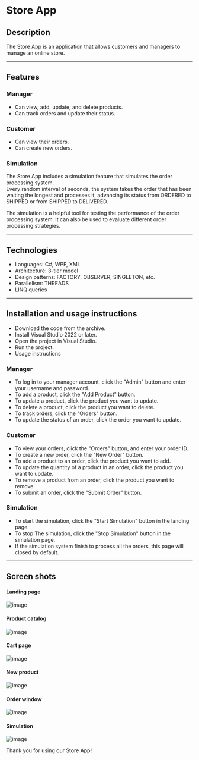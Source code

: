 # Store App

## Description

The Store App is an application that allows customers and managers to manage an online store.  
     
****

## Features  

### Manager   
* Can view, add, update, and delete products.  
* Can track orders and update their status.  

### Customer 
* Can view their orders.
* Can create new orders.

### Simulation

The Store App includes a simulation feature that simulates the order processing system.   
Every random interval of seconds, the system takes the order that has been waiting the longest and processes it, advancing its status from ORDERED to SHIPPED or from SHIPPED to DELIVERED.

The simulation is a helpful tool for testing the performance of the order processing system. It can also be used to evaluate different order processing strategies.
     

****
## Technologies

* Languages: C#, WPF, XML  
* Architecture: 3-tier model  
* Design patterns: FACTORY, OBSERVER, SINGLETON, etc.  
* Parallelism: THREADS  
* LINQ queries   
     
****

## Installation and usage instructions  

* Download the code from the archive.  
* Install Visual Studio 2022 or later.  
* Open the project in Visual Studio.  
* Run the project.  
* Usage instructions  
  
### Manager  
- To log in to your manager account, click the "Admin" button and enter your username and password.  
- To add a product, click the "Add Product" button.  
- To update a product, click the product you want to update.  
- To delete a product, click the product you want to delete.  
- To track orders, click the "Orders" button.  
- To update the status of an order, click the order you want to update.
     
### Customer 
   
- To view your orders, click the "Orders" button, and enter your order ID.
- To create a new order, click the "New Order" button.
- To add a product to an order, click the product you want to add.
- To update the quantity of a product in an order, click the product you want to update.
- To remove a product from an order, click the product you want to remove.
- To submit an order, click the "Submit Order" button.
  
### Simulation 
- To start the simulation, click the "Start Simulation" button in the landing page.
- To stop The simulation, click the "Stop Simulation" button in the simulation page.
- If the simulation system finish to process all the orders, this page will closed by default.
      
***
  
## Screen shots
#### Landing page 
![image](https://github.com/ChayaLipshitz/My-Store-project-CS/assets/113462696/e89fa222-07b8-450f-9dd7-fe82bbc028f7)

#### Product catalog 
![image](https://github.com/ChayaLipshitz/My-Store-project-CS/assets/113462696/ff7d6afa-ff44-4fc2-a56d-f248837d2e62)

#### Cart page 
![image](https://github.com/ChayaLipshitz/My-Store-project-CS/assets/113462696/9ba525bf-66f6-48f3-ab71-2d7b4a0b28a5)

#### New product 
![image](https://github.com/ChayaLipshitz/My-Store-project-CS/assets/113462696/3250bbdb-b8cd-4dfa-819f-26d9ef8152f2)

#### Order window
![image](https://github.com/ChayaLipshitz/My-Store-project-CS/assets/113462696/a2fc72f9-1c5c-43e8-b0f0-8ce6bc19efad)

#### Simulation
![image](https://github.com/ChayaLipshitz/My-Store-project-CS/assets/113462696/cc32c98d-7752-4091-952f-cb3d270356e4)


Thank you for using our Store App!
